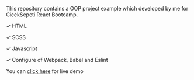 
This repository contains a OOP project example which developed by me for CicekSepeti React Bootcamp. 

✓ HTML

✓ SCSS 

✓ Javascript 

✓ Configure of Webpack, Babel and Eslint

You can [click here](https://ciceksepeti-bootcamp-assignment-2.netlify.app/) for live demo
